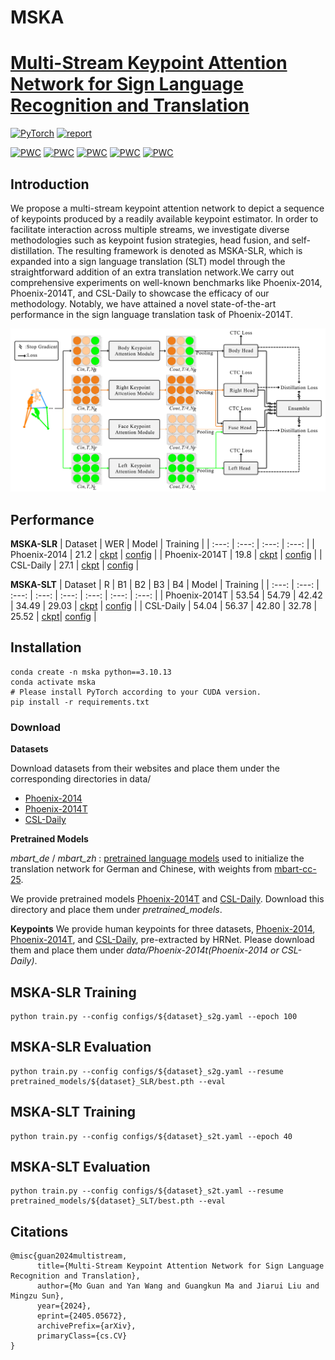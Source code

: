 # MSKA

# [Multi-Stream Keypoint Attention Network for Sign Language Recognition and Translation](https://arxiv.org/pdf/2405.05672)

<a href="https://pytorch.org/get-started/locally/"><img alt="PyTorch" src="https://img.shields.io/badge/PyTorch-ee4c2c?logo=pytorch&logoColor=white"></a>  [![report](https://img.shields.io/badge/ArXiv-Paper-red)](https://arxiv.org/pdf/2405.05672)

[![PWC](https://img.shields.io/endpoint.svg?url=https://paperswithcode.com/badge/multi-stream-keypoint-attention-network-for/sign-language-translation-on-rwth-phoenix)](https://paperswithcode.com/sota/sign-language-translation-on-rwth-phoenix?p=multi-stream-keypoint-attention-network-for)
[![PWC](https://img.shields.io/endpoint.svg?url=https://paperswithcode.com/badge/multi-stream-keypoint-attention-network-for/sign-language-translation-on-csl-daily)](https://paperswithcode.com/sota/sign-language-translation-on-csl-daily?p=multi-stream-keypoint-attention-network-for)
[![PWC](https://img.shields.io/endpoint.svg?url=https://paperswithcode.com/badge/multi-stream-keypoint-attention-network-for/sign-language-recognition-on-csl-daily)](https://paperswithcode.com/sota/sign-language-recognition-on-csl-daily?p=multi-stream-keypoint-attention-network-for)
[![PWC](https://img.shields.io/endpoint.svg?url=https://paperswithcode.com/badge/multi-stream-keypoint-attention-network-for/sign-language-recognition-on-rwth-phoenix-1)](https://paperswithcode.com/sota/sign-language-recognition-on-rwth-phoenix-1?p=multi-stream-keypoint-attention-network-for)
[![PWC](https://img.shields.io/endpoint.svg?url=https://paperswithcode.com/badge/multi-stream-keypoint-attention-network-for/sign-language-recognition-on-rwth-phoenix)](https://paperswithcode.com/sota/sign-language-recognition-on-rwth-phoenix?p=multi-stream-keypoint-attention-network-for)

## Introduction
We propose a multi-stream keypoint attention network to depict a sequence of keypoints produced by a readily available keypoint estimator. In order to facilitate interaction across multiple streams, we investigate diverse methodologies such as keypoint fusion strategies, head fusion, and self-distillation. The resulting framework is denoted as MSKA-SLR, which is expanded into a sign language translation (SLT) model through the straightforward addition of an extra translation network.We carry out comprehensive experiments on well-known benchmarks like Phoenix-2014, Phoenix-2014T, and CSL-Daily to showcase the efficacy of our methodology. Notably, we have attained a novel state-of-the-art performance in the sign language translation task of Phoenix-2014T.

<img src="images/figure2.png" width="800">

## Performance

**MSKA-SLR**
| Dataset | WER | Model | Training |
| :---: | :---: | :---: | :---: | 
| Phoenix-2014 | 21.2 | [ckpt](https://pan.baidu.com/s/1AwkPSVrEXXlzcd2O1M9xxg?pwd=c5fx) | [config](configs/phoenix-2014_s2g.yaml) |
| Phoenix-2014T | 19.8 | [ckpt](https://drive.google.com/file/d/1-L1iOhx8eTtg5TwsH7Xi2ia9HB6LguZM/view?usp=sharing) | [config](configs/phoenix-2014t_s2g.yaml) |
| CSL-Daily | 27.1 | [ckpt](https://drive.google.com/file/d/14R9T5e84po579m1-Th13ifHofg_iLe8E/view?usp=sharing) | [config](configs/csl-daily_s2g.yaml) |
 
**MSKA-SLT**
| Dataset | R | B1 | B2 | B3 | B4 | Model | Training |
| :---: | :---: | :---: | :---: | :---: | :---: | :---: | :---: |
| Phoenix-2014T | 53.54 | 54.79 | 42.42 | 34.49 | 29.03 | [ckpt](https://drive.google.com/drive/folders/1kQhvT-gJBfarkV2jtigBnO24Ial95znc?usp=drive_link) | [config](configs/phoenix-2014t_s2t.yaml) |
| CSL-Daily | 54.04 | 56.37 | 42.80 | 32.78 | 25.52 | [ckpt](https://drive.google.com/file/d/100svRDj4oThdQ-_f35z2Kkp6EQiZ-XHc/view?usp=sharing)| [config](configs/csl-daily_s2t.yaml) |

## Installation
```
conda create -n mska python==3.10.13
conda activate mska
# Please install PyTorch according to your CUDA version.
pip install -r requirements.txt
```

### Download

**Datasets**

Download datasets from their websites and place them under the corresponding directories in data/
* [Phoenix-2014](https://www-i6.informatik.rwth-aachen.de/~koller/RWTH-PHOENIX/)
* [Phoenix-2014T](https://www-i6.informatik.rwth-aachen.de/~koller/RWTH-PHOENIX-2014-T/)
* [CSL-Daily](http://home.ustc.edu.cn/~zhouh156/dataset/csl-daily/)

**Pretrained Models**
 
*mbart_de* / *mbart_zh* : [pretrained language models](https://drive.google.com/drive/folders/1u7uhrwaBL6sNqscFerJLUHjwt1kuwWw9?usp=drive_link) used to initialize the translation network for German and Chinese, with weights from [mbart-cc-25](https://huggingface.co/facebook/mbart-large-cc25).

We provide pretrained models [Phoenix-2014T](https://drive.google.com/drive/folders/1o_fmtmulKlCczz9HaYn0mpvyyCtw-lgs?usp=drive_link) and [CSL-Daily](https://drive.google.com/drive/folders/1IHM49Sp9HRSTvEHe-nf7YeMLm2G1WdS8?usp=drive_link). Download this directory and place them under *pretrained_models*.

**Keypoints**
We provide human keypoints for three datasets, [Phoenix-2014](https://drive.google.com/drive/folders/1D_iVtqeARBLO7WcZCTGCAdHXkKqHfF9X?usp=drive_link), [Phoenix-2014T](https://drive.google.com/drive/folders/1XBBqsxJqM4M64iGxhVCNuqUInhaACUwi?usp=drive_link), and [CSL-Daily](https://drive.google.com/drive/folders/11AOSOw1tkI78R6OFJv27adikr3OsUFBk?usp=drive_link), pre-extracted by HRNet. Please download them and place them under *data/Phoenix-2014t(Phoenix-2014 or CSL-Daily)*.

## MSKA-SLR Training
```
python train.py --config configs/${dataset}_s2g.yaml --epoch 100
```

## MSKA-SLR Evaluation
```
python train.py --config configs/${dataset}_s2g.yaml --resume pretrained_models/${dataset}_SLR/best.pth --eval
```

## MSKA-SLT Training
```
python train.py --config configs/${dataset}_s2t.yaml --epoch 40
```

## MSKA-SLT Evaluation
```
python train.py --config configs/${dataset}_s2t.yaml --resume pretrained_models/${dataset}_SLT/best.pth --eval
```

## Citations
```
@misc{guan2024multistream,
      title={Multi-Stream Keypoint Attention Network for Sign Language Recognition and Translation}, 
      author={Mo Guan and Yan Wang and Guangkun Ma and Jiarui Liu and Mingzu Sun},
      year={2024},
      eprint={2405.05672},
      archivePrefix={arXiv},
      primaryClass={cs.CV}
}
```

